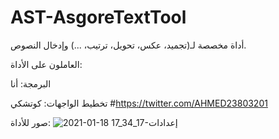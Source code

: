 # AST-AsgoreTextTool
أداة مخصصة لـ(تجميد، عكس، تحويل، ترتيب، ...) وإدخال النصوص.

العاملون على الأداة:

البرمجة: أنا

تخطيط الواجهات: كوتشكي #https://twitter.com/AHMED23803201


صور للأداة:
![2021-01-18 17_34_17-إعدادات](https://user-images.githubusercontent.com/52295461/104937316-4b77e280-59b6-11eb-87f2-4bb3e00c5b3e.png)
